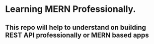 # Learning MERN Professionally.

## This repo will help to understand on building REST API professionally or MERN based apps
